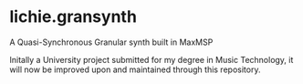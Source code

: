 # lichie.gransynth
A Quasi-Synchronous Granular synth built in MaxMSP

Initally a University project submitted for my degree in Music Technology, it will now be improved upon and maintained through this repository.
